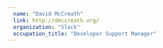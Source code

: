 ```yaml
---
  name: "David McCreath"
  link: http://dmccreath.org/
  organization: "Slack"
  occupation_title: "Developer Support Manager"
---
```

